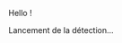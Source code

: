 Hello !

Lancement de la détection...

<?php

$user=$_SERVER['HTTP_USER_AGENT'];

if(stristr($user,'Macintosh')){$machine="Mac";}
elseif(stristr($user,'Win')){$machine="PC";}

//- smartphones-----------------
elseif(stristr($user,'iPhone')){$machine="iPhone";}
elseif(stristr($user,'iPod')){$machine="iPod";}
elseif(stristr($user,'Android')){$machine="Android";}
elseif(stristr($user,'iPad')){$machine="iPad";}

else{$machine="Linux";}

if(stristr($user,'Chrome')){$navigateur="Chrome";}
elseif(stristr($user,'Camino')){$navigateur="Camino";}
elseif(stristr($user,'Firefox')){$navigateur="Firefox";}
elseif(stristr($user,'Safari')){$navigateur="Safari";}
elseif(stristr($user,'MSIE')){$navigateur="Explorer";}
elseif(stristr($user,'Opera')){$navigateur="Opera";}
elseif(stristr($user,'Epiphany')){$navigateur="Epiphany";}
elseif(stristr($user,'ChromePlus')){$navigateur="ChromePlus";}
elseif(stristr($user,'Lynx')){$navigateur="Lynx";}


else{$navigateur="inconnu";}
echo $navigateur;
//mysql_query("insert into stats (machine, navigateur) values ('$machine', '$navigateur)' ", $Votre_Script_de_Connexion);

?>
